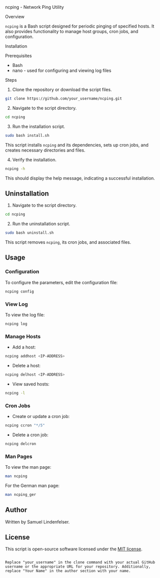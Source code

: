 ncping - Network Ping Utility

Overview

`ncping` is a Bash script designed for periodic pinging of specified hosts. It also provides functionality to manage host groups, cron jobs, and configuration.

Installation

Prerequisites

- Bash 
- nano - used for configuring and viewing log files

Steps

1. Clone the repository or download the script files.

```bash
git clone https://github.com/your_username/ncping.git
```

2. Navigate to the script directory.

```bash
cd ncping
```

3. Run the installation script.

```bash
sudo bash install.sh
```

This script installs `ncping` and its dependencies, sets up cron jobs, and creates necessary directories and files.

4. Verify the installation.

```bash
ncping -h
```

This should display the help message, indicating a successful installation.

## Uninstallation

1. Navigate to the script directory.

```bash
cd ncping
```

2. Run the uninstallation script.

```bash
sudo bash uninstall.sh
```

This script removes `ncping`, its cron jobs, and associated files.

## Usage

### Configuration

To configure the parameters, edit the configuration file:

```bash
ncping config
```

### View Log

To view the log file:

```bash
ncping log
```

### Manage Hosts

- Add a host:

```bash
ncping addhost <IP-ADDRESS>
```

- Delete a host:

```bash
ncping delhost <IP-ADDRESS>
```

- View saved hosts:

```bash
ncping -l
```

### Cron Jobs

- Create or update a cron job:

```bash
ncping ccron "*/5"
```

- Delete a cron job:

```bash
ncping delcron
```

### Man Pages

To view the man page:

```bash
man ncping
```

For the German man page:

```bash
man ncping_ger
```

## Author

Written by Samuel Lindenfelser.

## License

This script is open-source software licensed under the [MIT license](LICENSE).
```

Replace "your_username" in the clone command with your actual GitHub username or the appropriate URL for your repository. Additionally, replace "Your Name" in the author section with your name.
